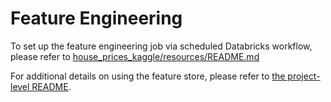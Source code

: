 # Feature Engineering
To set up the feature engineering job via scheduled Databricks workflow, please refer to [house_prices_kaggle/resources/README.md](../resources/README.md)

For additional details on using the feature store, please refer to [the project-level README](../README.md).
